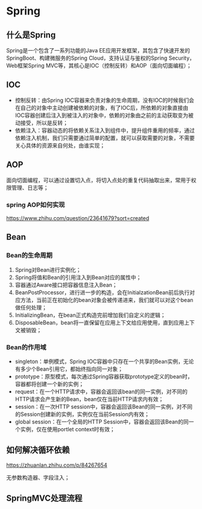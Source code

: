 # Spring

## 什么是Spring

Spring是一个包含了一系列功能的Java EE应用开发框架，其包含了快速开发的SpringBoot、构建微服务的Spring Cloud，支持认证与鉴权的Spring Security，Web框架Spring MVC等，其核心是IOC（控制反转）和AOP（面向切面编程）；

## IOC

- 控制反转：由Spring IOC容器来负责对象的生命周期，没有IOC的时候我们会在自己的对象中主动创建被依赖的对象，有了IOC后，所依赖的对象直接由IOC容器创建后注入到被注入的对象中，依赖的对象由之前的主动获取变为被动接受，所以是反转；
- 依赖注入：容器动态的将依赖关系注入到组件中，提升组件重用的频率，通过依赖注入机制，我们只需要通过简单的配置，就可以获取需要的对象，不需要关心具体的资源来自何处，由谁实现；

## AOP

面向切面编程，可以通过设置切入点，将切入点处的重复代码抽取出来，常用于权限管理、日志等；

### spring AOP如何实现

https://www.zhihu.com/question/23641679?sort=created

## Bean

### Bean的生命周期

1. Spring对Bean进行实例化；
2. Spring将值和Bean的引用注入到Bean对应的属性中；
3. 容器通过Aware接口把容器信息注入Bean；
4. BeanPostProcessor，进行进一步的构造，会在InitialzationBean前后执行对应方法，当前正在初始化的bean对象会被传递进来，我们就可以对这个bean做任何处理；
5. InitializingBean，在bean正式构造完前增加我们自定义的逻辑；
6. DisposableBean，bean将一直保留在应用上下文给应用使用，直到应用上下文被销毁；

### Bean的作用域

- singleton：单例模式，Spring IOC容器中只存在一个共享的Bean实例，无论有多少个Bean引用它，都始终指向同一对象；
- prototype：原型模式，每次通过Spring容器获取prototype定义的bean时，容器都将创建一个新的实例；
- request：在一个HTTP请求中，容器会返回该bean的同一实例，对不同的HTTP请求会产生新的Bean，bean仅在当前HTTP请求内有效；
- session：在一次HTTP session中，容器会返回该Bean的同一实例，对不同的Session创建新的实例，实例仅在当前Session内有效；
- global session：在一个全局的HTTP Session中，容器会返回该Bean的同一个实例，仅在使用portlet context时有效；

## 如何解决循环依赖

https://zhuanlan.zhihu.com/p/84267654

无参数构造器、字段注入；

## SpringMVC处理流程









